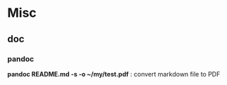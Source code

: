 # Misc

## doc

### pandoc

**pandoc README.md -s -o ~/my/test.pdf**
: convert markdown file to PDF

